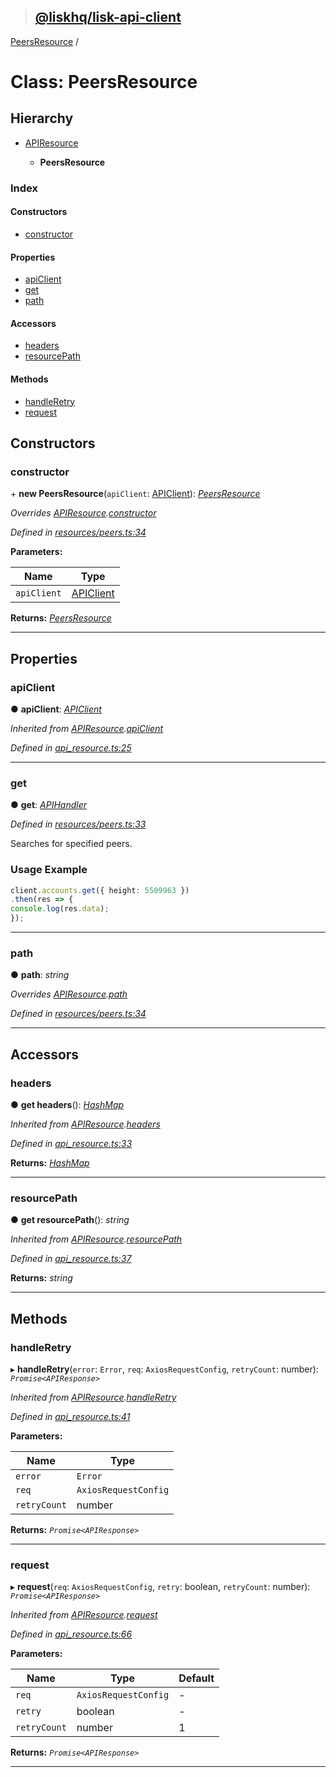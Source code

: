 > ## [@liskhq/lisk-api-client](../README.md)

[PeersResource](peersresource.md) /

# Class: PeersResource

## Hierarchy

* [APIResource](apiresource.md)

  * **PeersResource**

### Index

#### Constructors

* [constructor](peersresource.md#constructor)

#### Properties

* [apiClient](peersresource.md#apiclient)
* [get](peersresource.md#get)
* [path](peersresource.md#path)

#### Accessors

* [headers](peersresource.md#headers)
* [resourcePath](peersresource.md#resourcepath)

#### Methods

* [handleRetry](peersresource.md#handleretry)
* [request](peersresource.md#request)

## Constructors

###  constructor

\+ **new PeersResource**(`apiClient`: [APIClient](apiclient.md)): *[PeersResource](peersresource.md)*

*Overrides [APIResource](apiresource.md).[constructor](apiresource.md#constructor)*

*Defined in [resources/peers.ts:34](url)*

**Parameters:**

Name | Type |
------ | ------ |
`apiClient` | [APIClient](apiclient.md) |

**Returns:** *[PeersResource](peersresource.md)*

___

## Properties

###  apiClient

● **apiClient**: *[APIClient](apiclient.md)*

*Inherited from [APIResource](apiresource.md).[apiClient](apiresource.md#apiclient)*

*Defined in [api_resource.ts:25](url)*

___

###  get

● **get**: *[APIHandler](../README.md#apihandler)*

*Defined in [resources/peers.ts:33](url)*

Searches for specified peers.

### Usage Example
```ts
client.accounts.get({ height: 5509963 })
.then(res => {
console.log(res.data);
});
```

___

###  path

● **path**: *string*

*Overrides [APIResource](apiresource.md).[path](apiresource.md#path)*

*Defined in [resources/peers.ts:34](url)*

___

## Accessors

###  headers

● **get headers**(): *[HashMap](../interfaces/hashmap.md)*

*Inherited from [APIResource](apiresource.md).[headers](apiresource.md#headers)*

*Defined in [api_resource.ts:33](url)*

**Returns:** *[HashMap](../interfaces/hashmap.md)*

___

###  resourcePath

● **get resourcePath**(): *string*

*Inherited from [APIResource](apiresource.md).[resourcePath](apiresource.md#resourcepath)*

*Defined in [api_resource.ts:37](url)*

**Returns:** *string*

___

## Methods

###  handleRetry

▸ **handleRetry**(`error`: `Error`, `req`: `AxiosRequestConfig`, `retryCount`: number): *`Promise<APIResponse>`*

*Inherited from [APIResource](apiresource.md).[handleRetry](apiresource.md#handleretry)*

*Defined in [api_resource.ts:41](url)*

**Parameters:**

Name | Type |
------ | ------ |
`error` | `Error` |
`req` | `AxiosRequestConfig` |
`retryCount` | number |

**Returns:** *`Promise<APIResponse>`*

___

###  request

▸ **request**(`req`: `AxiosRequestConfig`, `retry`: boolean, `retryCount`: number): *`Promise<APIResponse>`*

*Inherited from [APIResource](apiresource.md).[request](apiresource.md#request)*

*Defined in [api_resource.ts:66](url)*

**Parameters:**

Name | Type | Default |
------ | ------ | ------ |
`req` | `AxiosRequestConfig` | - |
`retry` | boolean | - |
`retryCount` | number | 1 |

**Returns:** *`Promise<APIResponse>`*

___
